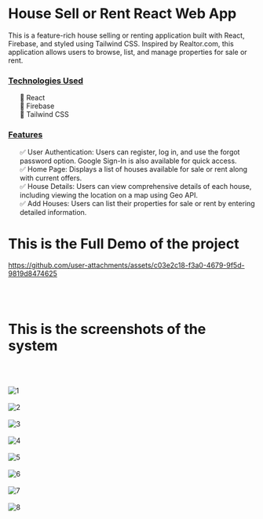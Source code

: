 # House Sell or Rent React Web App

This is a feature-rich house selling or renting application built with React, Firebase, and styled using Tailwind CSS. Inspired by Realtor.com, this application allows users to browse, list, and manage properties for sale or rent.

<h3><u>Technologies Used</u></h3>
<ul>
🔹 React<br>
🔹 Firebase<br>
🔹 Tailwind CSS<br>
</ul>

<h3><u>Features</u></h3>
<ul>
✅ User Authentication: Users can register, log in, and use the forgot password option. Google Sign-In is also available for quick access.<br>
✅ Home Page: Displays a list of houses available for sale or rent along with current offers.<br>
✅ House Details: Users can view comprehensive details of each house, including viewing the location on a map using Geo API.<br>
✅ Add Houses: Users can list their properties for sale or rent by entering detailed information.<br>
</ul>



<h1>This is the Full Demo of the project</h1>



https://github.com/user-attachments/assets/c03e2c18-f3a0-4679-9f5d-9819d8474625



<br><br>
<h1>This is the screenshots of the system</h1><br><br>

![1](https://github.com/kusha2000/house-rent-web-react-firebase/assets/127003267/241a707b-fad2-49b2-997a-c4b3d590361b)<br><br>
![2](https://github.com/kusha2000/house-rent-web-react-firebase/assets/127003267/c21faf87-6b79-4ed5-a163-25af3e07392e)<br><br>
![3](https://github.com/kusha2000/house-rent-web-react-firebase/assets/127003267/6a0ee3bc-2256-4544-81b6-493affbc039d)<br><br>
![4](https://github.com/kusha2000/house-rent-web-react-firebase/assets/127003267/93a829af-3206-4823-880b-054de6201b59)<br><br>
![5](https://github.com/kusha2000/house-rent-web-react-firebase/assets/127003267/5ab7d05c-a66f-4285-b77e-8531e6e2632f)<br><br>
![6](https://github.com/kusha2000/house-rent-web-react-firebase/assets/127003267/18cb77db-3540-4860-905d-e143111a9e9c)<br><br>
![7](https://github.com/kusha2000/house-rent-web-react-firebase/assets/127003267/0d493dfb-66cc-4698-957f-c3cf17b37f79)<br><br>
![8](https://github.com/kusha2000/house-rent-web-react-firebase/assets/127003267/214c33c6-b218-4ea5-a43a-d2428b8e39aa)<br><br>

